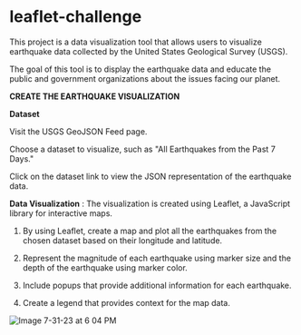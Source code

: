 # leaflet-challenge

This project is a data visualization tool that allows users to visualize earthquake data collected by the United States Geological Survey (USGS). 

The goal of this tool is to display the earthquake data and educate the public and government organizations about the issues facing our planet.

**CREATE THE EARTHQUAKE VISUALIZATION**

**Dataset**

Visit the USGS GeoJSON Feed page.

Choose a dataset to visualize, such as "All Earthquakes from the Past 7 Days."

Click on the dataset link to view the JSON representation of the earthquake data.

**Data Visualization** : The visualization is created using Leaflet, a JavaScript library for interactive maps.

  1. By using Leaflet, create a map and plot all the earthquakes from the chosen dataset based on their longitude and latitude.

  2. Represent the magnitude of each earthquake using marker size and the depth of the earthquake using marker color.

  3. Include popups that provide additional information for each earthquake.

  4. Create a legend that provides context for the map data.

![Image 7-31-23 at 6 04 PM](https://github.com/jessnguyen9/leaflet-challenge/assets/128268114/6ce83b2b-f43d-45c4-bdea-a3cef3f820c6)

